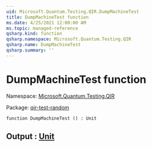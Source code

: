 ```yaml
---
uid: Microsoft.Quantum.Testing.QIR.DumpMachineTest
title: DumpMachineTest function
ms.date: 4/25/2021 12:00:00 AM
ms.topic: managed-reference
qsharp.kind: function
qsharp.namespace: Microsoft.Quantum.Testing.QIR
qsharp.name: DumpMachineTest
qsharp.summary: ''
---
```


# DumpMachineTest function

Namespace: [Microsoft.Quantum.Testing.QIR](xref:Microsoft.Quantum.Testing.QIR)

Package: [qir-test-random](https://nuget.org/packages/qir-test-random)




```qsharp
function DumpMachineTest () : Unit
```


## Output : [Unit](xref:microsoft.quantum.qsharp.valueliterals#unit-literal)

